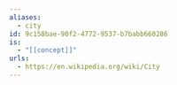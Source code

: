 ```yaml
---
aliases:
  - city
id: 9c158bae-90f2-4772-9537-b7babb660286
is:
  - "[[concept]]"
urls:
  - https://en.wikipedia.org/wiki/City
---
```

